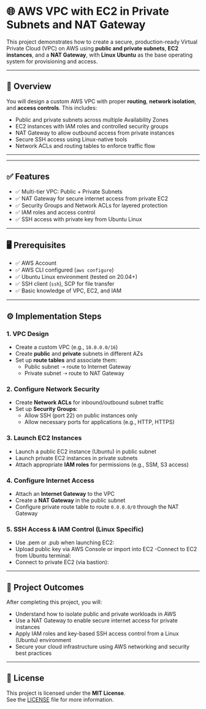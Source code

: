 # 🌐 AWS VPC with EC2 in Private Subnets and NAT Gateway

This project demonstrates how to create a secure, production-ready Virtual Private Cloud (VPC) on AWS using **public and private subnets**, **EC2 instances**, and a **NAT Gateway**, with **Linux Ubuntu** as the base operating system for provisioning and access.

---

## 📌 Overview

You will design a custom AWS VPC with proper **routing**, **network isolation**, and **access controls**. This includes:

- Public and private subnets across multiple Availability Zones
- EC2 instances with IAM roles and controlled security groups
- NAT Gateway to allow outbound access from private instances
- Secure SSH access using Linux-native tools
- Network ACLs and routing tables to enforce traffic flow

---


---

## ✅ Features

- ✅ Multi-tier VPC: Public + Private Subnets
- ✅ NAT Gateway for secure internet access from private EC2
- ✅ Security Groups and Network ACLs for layered protection
- ✅ IAM roles and access control
- ✅ SSH access with private key from Ubuntu Linux

---

## 🖥️ Prerequisites

- ✅ AWS Account
- ✅ AWS CLI configured (`aws configure`)
- ✅ Ubuntu Linux environment (tested on 20.04+)
- ✅ SSH client (`ssh`), SCP for file transfer
- ✅ Basic knowledge of VPC, EC2, and IAM

---

## ⚙️ Implementation Steps

### 1. VPC Design

- Create a custom VPC (e.g., `10.0.0.0/16`)
- Create **public** and **private** subnets in different AZs
- Set up **route tables** and associate them:
  - Public subnet ➝ route to Internet Gateway
  - Private subnet ➝ route to NAT Gateway

### 2. Configure Network Security

- Create **Network ACLs** for inbound/outbound subnet traffic
- Set up **Security Groups**:
  - Allow SSH (port 22) on public instances only
  - Allow necessary ports for applications (e.g., HTTP, HTTPS)

### 3. Launch EC2 Instances

- Launch a public EC2 instance (Ubuntu) in public subnet
- Launch private EC2 instances in private subnets
- Attach appropriate **IAM roles** for permissions (e.g., SSM, S3 access)

### 4. Configure Internet Access

- Attach an **Internet Gateway** to the VPC
- Create a **NAT Gateway** in the public subnet
- Configure private route table to route `0.0.0.0/0` through the NAT Gateway

### 5. SSH Access & IAM Control (Linux Specific)

- Use .pem or .pub when launching EC2:
 - Upload public key via AWS Console or import into EC2
-Connect to EC2 from Ubuntu terminal:
- Connect to private EC2 (via bastion):

---
## 🎯 Project Outcomes

After completing this project, you will:

- Understand how to isolate public and private workloads in AWS
- Use a NAT Gateway to enable secure internet access for private instances
- Apply IAM roles and key-based SSH access control from a Linux (Ubuntu) environment
- Secure your cloud infrastructure using AWS networking and security best practices

---

## 📜 License

This project is licensed under the **MIT License**.  
See the [LICENSE](LICENSE) file for more information.

